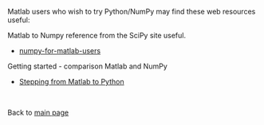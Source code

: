 Matlab users who wish to try Python/NumPy may find these web resources useful:

Matlab to Numpy reference from the SciPy site useful.

 - [numpy-for-matlab-users](https://docs.scipy.org/doc/numpy-dev/user/numpy-for-matlab-users.html)

Getting started - comparison Matlab and NumPy

 - [Stepping from Matlab to Python](http://stsievert.com/blog/2015/09/01/matlab-to-python/)
 

<br>

Back to [main page](https://shuds13.github.io/python-tutorials)
 
